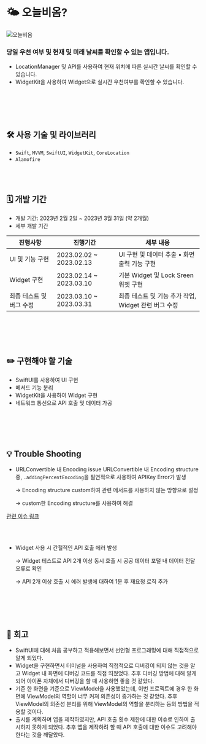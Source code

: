 # 🌤️ 오늘비옴?

![오늘비옴](https://user-images.githubusercontent.com/88874280/236743728-e9f0c0fd-f775-4770-92b8-a7d1dd423a35.png)

### 당일 우천 여부 및 현재 및 미래 날씨를 확인할 수 있는 앱입니다. 

- LocationManager 및 API를 사용하여 현재 위치에 따른 실시간 날씨를 확인할 수 있습니다.
- WidgetKit을 사용하여 Widget으로 실시간 우천여부를 확인할 수 있습니다.

</br><br/>
</br><br/>

## 🛠️ 사용 기술 및 라이브러리

- `Swift`, `MVVM`, `SwiftUI`, `WidgetKit`, `CoreLocation`
- `Alamofire`
</br><br/>
</br><br/>

## 🗓️ 개발 기간

- 개발 기간: 2023년 2월 2일 ~ 2023년 3월 31일 (약 2개월)
- 세부 개발 기간

| 진행사항 | 진행기간 | 세부 내용 |
| --- | --- | --- |
| UI 및 기능 구현 | 2023.02.02 ~ 2023.02.13 | UI 구현 및 데이터 추출 • 화면 출력 기능 구현 |
| Widget 구현 | 2023.02.14 ~ 2023.03.10 | 기본 Widget 및 Lock Sreen 위젯 구현 |
| 최종 테스트 및 버그 수정 | 2023.03.10 ~ 2023.03.31 | 최종 테스트 및 기능 추가 작업, Widget 관련 버그 수정 |

</br><br/>
</br><br/>

## ✏️ 구현해야 할 기술

- SwiftUI를 사용하여 UI 구현
- 메서드 기능 분리
- WidgetKit을 사용하여 Widget 구현
- 네트워크 통신으로 API 호출 및 데이터 가공

</br><br/>
</br><br/>

## 💡 Trouble Shooting

- URLConvertible 내 Encoding issue
URLConvertible 내 Encoding structure 중,
`.addingPercentEncoding`을 필연적으로 사용하여 APIKey Error가 발생

    → Encoding structure custom하여 관련 메서드를 사용하지 않는 방향으로 설정
    
    → custom한 Encoding structure를 사용하여 해결
    

[관련 이슈 링크](https://github.com/Glsme/TodayweatherApp/issues/1)

</br><br/>
- Widget 사용 시 간헐적인 API 호출 에러 발생
    
    → Widget 테스트로 API 2개 이상 동시 호출 시 공공 데이터 포털 내 데이터 전달 오류로 확인
    
    → API 2개 이상 호출 시 에러 발생에 대하여 1분 후 재요청 로직 추가


</br><br/>
</br><br/>

## 🤔 회고

- SwiftUI에 대해 처음 공부하고 적용해보면서 선언형 프로그래밍에 대해 직접적으로 알게 되었다.
- Widget을 구현하면서 터미널을 사용하여 직접적으로 디버깅이 되지 않는 것을 알고 Widget 내 화면에 디버깅 코드를 직접 띄웠었다. 추후 디버깅 방법에 대해 알게 되어 아이폰 자체에서 디버깅을 할 때 사용하면 좋을 것 같았다.
- 기존 한 화면을 기준으로 ViewModel을 사용했었는데, 이번 프로젝트에 경우 한 화면에 ViewModel의 역할이 너무 커져 의존성이 증가하는 것 같았다. 추후 ViewModel의 의존성 분리를 위해 ViewModel의 역할을 분리하는 등의 방법을 적용할 것이다.
- 출시를 계획하며 앱을 제작하였지만, API 호출 횟수 제한에 대한 이슈로 인하여 출시하지 못하게 되었다. 추후 앱을 제작하려 할 때 API 호출에 대한 이슈도 고려해야 한다는 것을 깨달았다.
</br><br/>
</br><br/>
